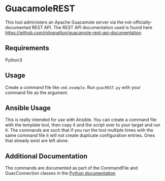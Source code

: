 # GuacamoleREST

This tool administers an Apache Guacamole server via the not-officially-documented REST API.  The REST API documentation used is found here https://github.com/ridvanaltun/guacamole-rest-api-documentation

## Requirements

Python3

## Usage

Create a command file like `cmd.example`.  Run `guacREST.py` with your command file as the argument.

## Ansible Usage

This is really intended for use with Ansible.  You can create a command file with the template tool, then copy it and the script over to your target and run it.  The commands are such that if you run the tool multiple times with the same command file it will not create duplicate configuration entries.  Ones that already exist are left alone.

## Additional Documentation

The commands are documented as part of the CommandFile and GuacConnection classes in the [Python documentation](guacREST.txt)
